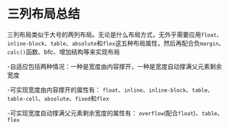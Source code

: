 # 三列布局总结

三列布局类似于大号的两列布局。无论是什么布局方式，无外乎需要应用`float`、`inline-block`、`table`、`absolute`和`flex`这五种布局属性，然后再配合负`margin`、`calc()`函数、bfc、增加结构等来实现布局

-自适应包括两种情况：一种是宽度由内容撑开，一种是宽度自动撑满父元素剩余宽度

-可实现宽度由内容撑开的属性有： `float`、`inline`、`inline-block`、`table`、`table-cell`、`absolute`、`fixed`和`flex`

-可实现宽度自动撑满父元素剩余宽度的属性有： `overflow`(配合`float`)、`table`、`flex`